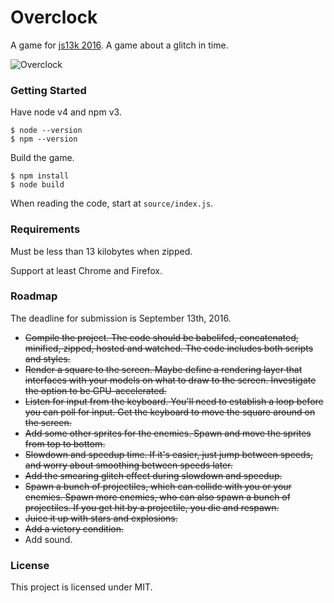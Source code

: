 # Overclock #

A game for [js13k 2016](http://2016.js13kgames.com). A game about a glitch in time.

![Overclock](http://i.imgur.com/MK3MwRu.png)

### Getting Started ###

Have node v4 and npm v3.

    $ node --version
    $ npm --version

Build the game.

    $ npm install
    $ node build

When reading the code, start at `source/index.js`.

### Requirements ###

Must be less than 13 kilobytes when zipped.

Support at least Chrome and Firefox.

### Roadmap ###

The deadline for submission is September 13th, 2016.

- ~~Compile the project. The code should be babelifed, concatenated, minified, zipped, hosted and watched. The code includes both scripts and styles.~~
- ~~Render a square to the screen. Maybe define a rendering layer that interfaces with your models on what to draw to the screen. Investigate the option to be GPU-accelerated.~~
- ~~Listen for input from the keyboard. You'll need to establish a loop before you can poll for input. Get the keyboard to move the square around on the screen.~~
- ~~Add some other sprites for the enemies. Spawn and move the sprites from top to bottom.~~
- ~~Slowdown and speedup time. If it's easier, just jump between speeds, and worry about smoothing between speeds later.~~
- ~~Add the smearing glitch effect during slowdown and speedup.~~
- ~~Spawn a bunch of projectiles, which can collide with you or your enemies. Spawn more enemies, who can also spawn a bunch of projectiles. If you get hit by a projectile, you die and respawn.~~
- ~~Juice it up with stars and explosions.~~
- ~~Add a victory condition.~~
- Add sound.

### License ###

This project is licensed under MIT.
